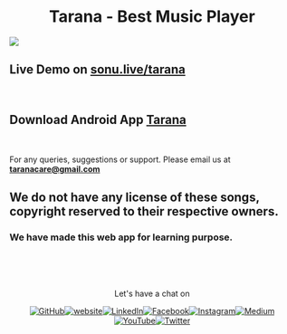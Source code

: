 <h1 align="center"> Tarana - Best Music Player </h1>




<a href="https://singlebucks.blogspot.com/2021/08/music-player.html"><img align="center" src="https://raw.githubusercontent.com/flyingsonu122/tarana/master/img/tarana.jpg"></a>



## Live Demo on [sonu.live/tarana](https://singlebucks.blogspot.com/2021/08/music-player.html)


<!--
[video link](https://rr2---sn-npoe7ne6.googlevideo.com/videoplayback?expire=1641080841&ei=iXfQYeqIGPOC-LYPys-f4AQ&ip=157.35.43.84&id=35a4c93a680139ca&itag=18&source=blogger&susc=bl&mime=video/mp4&vprv=1&dur=388.562&lmt=1641051986145017&txp=1311224&sparams=expire,ei,ip,id,itag,source,susc,mime,vprv,dur,lmt&sig=AOq0QJ8wRAIgVK55-o2IDwqotaG6GtbgI7MXJwa1ybv2oCi2w5MYFGwCIFuNNJrhPp4I2iJ2qCm2h8TUOqfc0LdDvXI_8aqv5JNA&cpn=YD9LdRHWM8cPJXxb&c=WEB_EMBEDDED_PLAYER&cver=1.20211215.00.01&redirect_counter=1&cm2rm=sn-qxay7l&req_id=b2bad602219da3ee&cms_redirect=yes&mh=3m&mm=34&mn=sn-npoe7ne6&ms=ltu&mt=1641052141&mv=m&mvi=2&pl=23&lsparams=mh,mm,mn,ms,mv,mvi,pl&lsig=AG3C_xAwRQIgKLhKyqGgvC2k1yxEPac8HY-S2-T2dkbv4jeLkIUivg8CIQCdOVtNRkT2-o4Q_O-TjQbxQS2LqlC0zTpUHdIjclHfmA%3D%3D)

-->

<br/>

## Download **Android App** [Tarana](https://github.com/flyingsonu122/tarana/releases/download/v1.0/Tarana.apk)


<!---

 Download as **Desktop App** [Tarana]()

-->

<br/>

For any queries, suggestions or support. Please email us at **[taranacare@gmail.com](mailto:taranacare@gmail.com)**


## We do not have any license of these songs, copyright reserved to their respective owners.

### We have made this web app for learning purpose.

<br/><br/><br/>

<p align="center"> Let's have a chat on </p><p align="center"><a href="https://github.com/flyingsonu122"><img src="https://img.shields.io/github/followers/flyingsonu122.svg?label=GitHub&style=social" alt="GitHub"></a><a href="https://flyingsonu122.netlify.app/"><img src="https://img.shields.io/badge/Website-blueviolet?style=flat&logo=google-chrome&logoColor=white&color=Black" alt="website"></a><a href="https://www.linkedin.com/in/sonukumarkushwaha/"><img src="https://img.shields.io/badge/LinkedIn--_.svg?style=social&logo=linkedin" alt="LinkedIn"></a><a href="https://www.facebook.com/sonukumarkushwaha736"><img src="https://img.shields.io/badge/Facebook--_.svg?style=social&logo=facebook" alt="Facebook"></a><a href="https://www.instagram.com/flyingsonu736/"><img src="https://img.shields.io/badge/Instagram--_.svg?style=social&logo=instagram" alt="Instagram"></a><a href="https://medium.com/@sonukumarkushwaha"><img src="https://img.shields.io/badge/Medium--_.svg?style=social&logo=medium" alt="Medium"></a><a href="https://www.youtube.com/channel/UCugIYeIc-HzCp-SZxRwuQbA"><img src="https://img.shields.io/youtube/channel/subscribers/UCugIYeIc-HzCp-SZxRwuQbA?label=YouTube&style=social&logo=YouTube" alt="YouTube"></a><a href="https://twitter.com/sonukumarkush12"><img src="https://img.shields.io/twitter/follow/sonukumarkush12?label=Follow&style=social" alt="Twitter"></a></p>
